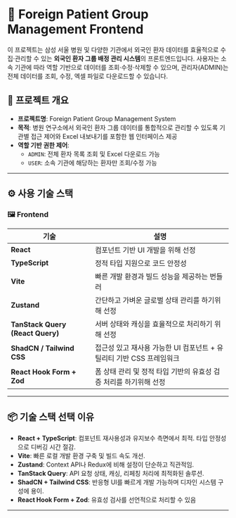 # 🏥 Foreign Patient Group Management Frontend

이 프로젝트는 삼성 서울 병원 및 다양한 기관에서 외국인 환자 데이터를 효율적으로 수집·관리할 수 있는 **외국인 환자 그룹 배정 관리 시스템**의 프론트엔드입니다. 사용자는 소속 기관에 따라 역할 기반으로 데이터를 조회·수정·삭제할 수 있으며, 관리자(ADMIN)는 전체 데이터를 조회, 수정, 엑셀 파일로 다운로드할 수 있습니다.

## 🚀 프로젝트 개요

- **프로젝트명**: Foreign Patient Group Management System
- **목적**: 병원 연구소에서 외국인 환자 그룹 데이터를 통합적으로 관리할 수 있도록 기관별 접근 제어와 Excel 내보내기를 포함한 웹 인터페이스 제공
- **역할 기반 권한 제어**:
  - `ADMIN`: 전체 환자 목록 조회 및 Excel 다운로드 가능
  - `USER`: 소속 기관에 해당하는 환자만 조회/수정 가능

---

## ⚙️ 사용 기술 스택

### 🖼️ Frontend

| 기술                             | 설명                                                                 |
| -------------------------------- | -------------------------------------------------------------------- |
| **React**                        | 컴포넌트 기반 UI 개발을 위해 선정                                    |
| **TypeScript**                   | 정적 타입 지원으로 코드 안정성                                       |
| **Vite**                         | 빠른 개발 환경과 빌드 성능을 제공하는 번들러                         |
| **Zustand**                      | 간단하고 가벼운 글로벌 상태 관리를 하기위해 선정                     |
| **TanStack Query (React Query)** | 서버 상태와 캐싱을 효율적으로 처리하기 위해 선정                     |
| **ShadCN / Tailwind CSS**        | 접근성 있고 재사용 가능한 UI 컴포넌트 + 유틸리티 기반 CSS 프레임워크 |
| **React Hook Form + Zod**        | 폼 상태 관리 및 정적 타입 기반의 유효성 검증 처리를 하기위해 선정    |

---

## 📦 기술 스택 선택 이유

- **React + TypeScript**: 컴포넌트 재사용성과 유지보수 측면에서 최적. 타입 안정성으로 디버깅 시간 절감.
- **Vite**: 빠른 로컬 개발 환경 구축 및 빌드 속도 개선.
- **Zustand**: Context API나 Redux에 비해 설정이 단순하고 직관적임.
- **TanStack Query**: API 요청 상태, 캐싱, 리페칭 처리에 최적화된 솔루션.
- **ShadCN + Tailwind CSS**: 반응형 UI를 빠르게 개발 가능하며 디자인 시스템 구성에 용이.
- **React Hook Form + Zod**: 유효성 검사를 선언적으로 처리할 수 있음

---

<!--
## 📂 폴더 구조
### FSD 아키텍처 -->
